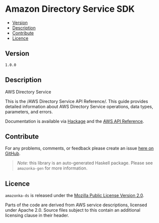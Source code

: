 # Amazon Directory Service SDK

* [Version](#version)
* [Description](#description)
* [Contribute](#contribute)
* [Licence](#licence)


## Version

`1.0.0`


## Description

AWS Directory Service

This is the /AWS Directory Service API Reference/. This guide provides
detailed information about AWS Directory Service operations, data types,
parameters, and errors.

Documentation is available via [Hackage](http://hackage.haskell.org/package/amazonka-ds)
and the [AWS API Reference](http://docs.aws.amazon.com/directoryservice/latest/devguide/welcome.html).


## Contribute

For any problems, comments, or feedback please create an issue [here on GitHub](https://github.com/brendanhay/amazonka/issues).

> _Note:_ this library is an auto-generated Haskell package. Please see `amazonka-gen` for more information.


## Licence

`amazonka-ds` is released under the [Mozilla Public License Version 2.0](http://www.mozilla.org/MPL/).

Parts of the code are derived from AWS service descriptions, licensed under Apache 2.0.
Source files subject to this contain an additional licensing clause in their header.
